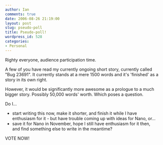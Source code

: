 ```yaml
---
author: Ian
comments: true
date: 2006-08-26 21:19:00
layout: post
slug: pseudo-poll
title: Pseudo-poll!
wordpress_id: 528
categories:
- Personal
---
```


Righty everyone, audience participation time.  

A few of you have read my currently ongoing short story, currently called "Bug 23691".  It currently stands at a mere 1500 words and it's 'finished' as a story in its own right.  

However, it would be significantly more awesome as a prologue to a much bigger story.  Possibly 50,000 words' worth.  Which poses a question.  

Do I...  

<ul><li>start writing this now, make it shorter, and finish it while I have enthusiasm for it - but have trouble coming up with ideas for Nano, or...</li><li>save it for Nano in November, hope I still have enthusiasm for it then, and find something else to write in the meantime?</li></ul>  

VOTE NOW!
